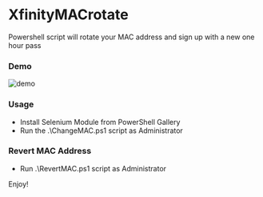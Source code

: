 # XfinityMACrotate
Powershell script will rotate your MAC address and sign up with a new one hour pass

### Demo
![demo](https://github.com/waynezim/XfinityMACrotate/blob/master/media/Demo.gif)

### Usage
- Install Selenium Module from PowerShell Gallery
- Run the .\ChangeMAC.ps1 script as Administrator

### Revert MAC Address
- Run .\RevertMAC.ps1 script as Administrator

Enjoy!